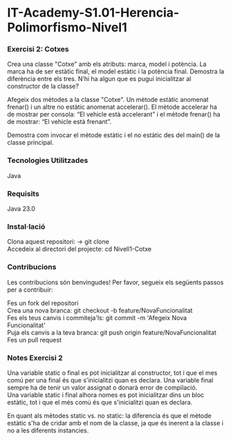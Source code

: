 # IT-Academy-S1.01-Herencia-Polimorfismo-Nivel1

### Exercisi 2: Cotxes

Crea una classe "Cotxe" amb els atributs: marca, model i potència. La marca ha de ser estàtic final, el model estàtic i la potència final. Demostra la diferència entre els tres. N’hi ha algun que es pugui inicialitzar al constructor de la classe?  

Afegeix dos mètodes a la classe "Cotxe". Un mètode estàtic anomenat frenar() i un altre no estàtic anomenat accelerar(). El mètode accelerar ha de mostrar per consola: “El vehicle està accelerant” i el mètode frenar() ha de mostrar: “El vehicle està frenant”.    

Demostra com invocar el mètode estàtic i el no estàtic des del main() de la classe principal.   


### Tecnologies Utilitzades

Java

### Requisits

Java 23.0

### Instal·lació

Clona aquest repositori: -> git clone  
Accedeix al directori del projecte:   cd Nivell1-Cotxe

### Contribucions

Les contribucions són benvingudes! Per favor, segueix els següents passos per a contribuir:  

Fes un fork del repositori  
Crea una nova branca:  git checkout -b feature/NovaFuncionalitat  
Fes els teus canvis i commiteja'ls: git commit -m 'Afegeix Nova Funcionalitat'  
Puja els canvis a la teva branca: git push origin feature/NovaFuncionalitat  
Fes un pull request

### Notes Exercisi 2
Una variable static o final es pot inicialitzar al constructor, tot i que el mes comú per una final és que s'inicialitzi quan es declara.
Una variable final sempre ha de tenir un valor assignat o donarà error de compilació.  
Una variable static i final alhora nomes es pot inicialitzar dins un bloc estàtic, tot i que el més comú és que s'inicialitzi quan es declara.  

En quant als mètodes static vs. no static: la diferencia és que el mètode estàtic s'ha de cridar amb el nom de la classe, ja que és inerent a la classe i no a les diferents instancies.  

